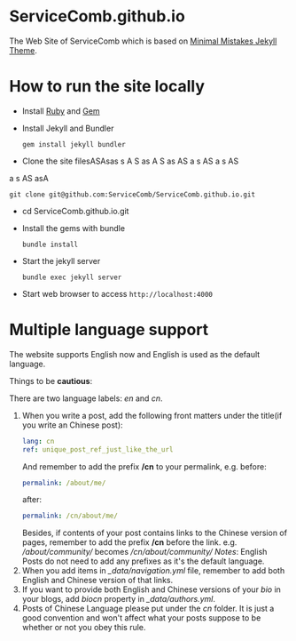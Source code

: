 # ServiceComb.github.io
The Web Site of ServiceComb which is based on [Minimal Mistakes Jekyll Theme](https://mmistakes.github.io/minimal-mistakes/).  

# How to run the site locally
*  Install [Ruby](https://www.ruby-lang.org/en/downloads/) and [Gem](https://rubygems.org/) 

*  Install Jekyll and Bundler

   `gem install jekyll bundler`

*  Clone the site filesASAsas
s
A
S
as
A
S
as
AS
a
s
AS
a
s
AS

a
s
AS
asA

   `git clone git@github.com:ServiceComb/ServiceComb.github.io.git`

* cd ServiceComb.github.io.git

*  Install the gems with bundle

   `bundle install`

*  Start the jekyll server

   `bundle exec jekyll server`

*  Start web browser to access `http://localhost:4000`   

# Multiple language support
The website supports English now and English is used as the default language. 

Things to be **cautious**:

There are two language labels: *en* and *cn*.

1. When you write a post, add the following front matters under the title(if you write an Chinese post):
   ```yml
   lang: cn
   ref: unique_post_ref_just_like_the_url
   ```
   And remember to add the prefix **/cn** to your permalink, e.g. 
   before: 
   ```yml
   permalink: /about/me/
   ```
   after:    
   ```yml
   permalink: /cn/about/me/
   ```
   Besides, if contents of your post contains links to the Chinese version of pages, remember to add the 
   prefix **/cn** before the link. e.g. */about/community/* becomes */cn/about/community/*
   *Notes*: English Posts do not need to add any prefixes as it's the default language.
2. When you add items in *_data/navigation.yml* file, remember to add both English and Chinese version of that links.
3. If you want to provide both English and Chinese versions of your *bio* in your blogs, add *biocn* property in *_data/authors.yml*.
4. Posts of Chinese Language please put under the *cn* folder. It is just a good convention and won't affect what your posts suppose to be whether or not you obey this rule.
